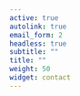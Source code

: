 ```yaml
---
active: true
autolink: true
email_form: 2
headless: true
subtitle: ""
title: ""
weight: 50
widget: contact
---
```


